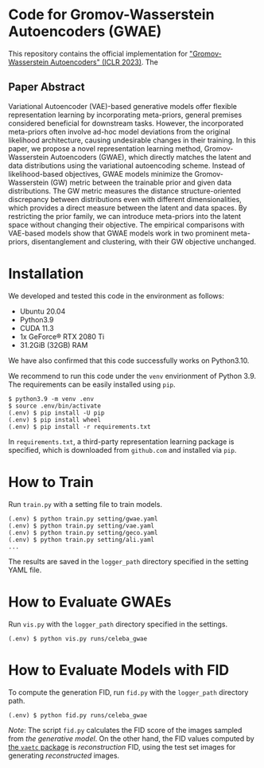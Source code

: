 # Code for Gromov-Wasserstein Autoencoders (GWAE)

This repository contains the official implementation for ["Gromov-Wasserstein Autoencoders" (ICLR 2023)](https://openreview.net/forum?id=sbS10BCtc7).
The 

## Paper Abstract
 Variational Autoencoder (VAE)-based generative models offer flexible representation learning by incorporating meta-priors, general premises considered beneficial for downstream tasks. However, the incorporated meta-priors often involve ad-hoc model deviations from the original likelihood architecture, causing undesirable changes in their training. In this paper, we propose a novel representation learning method, Gromov-Wasserstein Autoencoders (GWAE), which directly matches the latent and data distributions using the variational autoencoding scheme. Instead of likelihood-based objectives, GWAE models minimize the Gromov-Wasserstein (GW) metric between the trainable prior and given data distributions. The GW metric measures the distance structure-oriented discrepancy between distributions even with different dimensionalities, which provides a direct measure between the latent and data spaces. By restricting the prior family, we can introduce meta-priors into the latent space without changing their objective. The empirical comparisons with VAE-based models show that GWAE models work in two prominent meta-priors, disentanglement and clustering, with their GW objective unchanged.

# Installation
We developed and tested this code in the environment as follows:

- Ubuntu 20.04
- Python3.9
- CUDA 11.3
- 1x GeForce® RTX 2080 Ti
- 31.2GiB (32GB) RAM

We have also confirmed that this code successfully works on Python3.10.

We recommend to run this code under the `venv` envirionment of Python 3.9.
The requirements can be easily installed using `pip`.
```
$ python3.9 -m venv .env
$ source .env/bin/activate
(.env) $ pip install -U pip
(.env) $ pip install wheel
(.env) $ pip install -r requirements.txt
```
In `requirements.txt`, a third-party representation learning package is specified, which is downloaded from `github.com` and installed via `pip`.

# How to Train
Run `train.py` with a setting file to train models.
```
(.env) $ python train.py setting/gwae.yaml
(.env) $ python train.py setting/vae.yaml
(.env) $ python train.py setting/geco.yaml
(.env) $ python train.py setting/ali.yaml
...
```
The results are saved in the `logger_path` directory specified in the setting YAML file.

# How to Evaluate GWAEs
Run `vis.py` with the `logger_path` directory specified in the settings.
```
(.env) $ python vis.py runs/celeba_gwae
```

# How to Evaluate Models with FID
To compute the generation FID, run `fid.py` with the `logger_path` directory path.
```
(.env) $ python fid.py runs/celeba_gwae
```
*Note*: The script `fid.py` calculates the FID score of the images sampled from *the generative model*. On the other hand, the FID values computed by [the `vaetc` package](https://github.com/ganmodokix/vaetc) is *reconstruction* FID, using the test set images for generating *reconstructed* images.